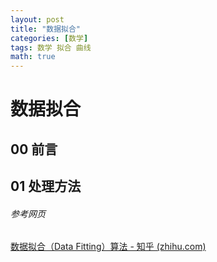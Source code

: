 ```yaml
---
layout: post
title: "数据拟合"
categories: [数学]
tags: 数学 拟合 曲线
math: true
---
```


# 数据拟合

## 00 前言

## 01 处理方法

###### 参考网页

[数据拟合（Data Fitting）算法 - 知乎 (zhihu.com)](https://zhuanlan.zhihu.com/p/546437540)
